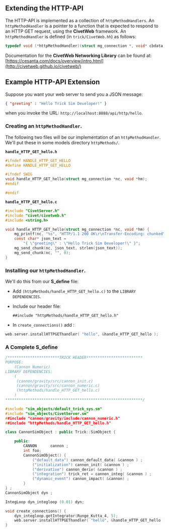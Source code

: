 ## Extending the HTTP-API

The HTTP-API is implemented as a collection of ```httpMethodHandlers```. An ```httpMethodHandler``` is a pointer to a function that is expected to respond to an HTTP GET request, using the **CivetWeb** framework. An ```httpMethodHandler``` is defined (in ```trick/CivetWeb.hh```) as follows:





```c
typedef void (*httpMethodHandler)(struct mg_connection *, void* cbdata);
```

Documentation for the **CivetWeb Networking Library** can be found at:
[https://cesanta.com/docs/overview/intro.html](http://civetweb.github.io/civetweb/)

## Example HTTP-API Extension

Suppose you want your web server to send you a JSON message: 

```json
{ "greeting" : "Hello Trick Sim Developer!" }
```

when you invoke the URL: ```http://localhost:8888/api/http/hello```.

### Creating an ```httpMethodHandler```.

The following two files will be our implementation of an ```httpMethodHandler```. We'll put these in some models directory  ```httpMethods/```.

**```handle_HTTP_GET_hello.h```**

```c
#ifndef HANDLE_HTTP_GET_HELLO
#define HANDLE_HTTP_GET_HELLO

#ifndef SWIG
void handle_HTTP_GET_hello(struct mg_connection *nc, void *hm);
#endif

#endif
```

**```handle_HTTP_GET_hello.c```**

```c
#include "CivetServer.h"
#include "civet/civetweb.h"
#include <string.h>

void handle_HTTP_GET_hello(struct mg_connection *nc, void *hm) {
    mg_printf(nc, "%s", "HTTP/1.1 200 OK\r\nTransfer-Encoding: chunked\r\n\r\n");
    const char* json_text =
        "{ \"greeting\" : \"Hello Trick Sim Developer!\" }";
    mg_send_chunk(nc, json_text, strlen(json_text));
    mg_send_chunk(nc, "", 0);
}
```

### Installing our ```httpMethodHandler```.

We'll do this from our **S_define** file:

* Add  ```(httpMethods/handle_HTTP_GET_hello.c)``` to the ```LIBRARY DEPENDENCIES```.

* Include our header file:

   ```##include "httpMethods/handle_HTTP_GET_hello.h"```
   
* In ```create_connections()``` add :

```c
web.server.installHTTPGEThandler( "hello", &handle_HTTP_GET_hello );
```
### A Complete S_define

```c++
/***********************TRICK HEADER*************************
PURPOSE:
    (Cannon Numeric)
LIBRARY DEPENDENCIES:
    (
     (cannon/gravity/src/cannon_init.c)
     (cannon/gravity/src/cannon_numeric.c)
     (httpMethods/handle_HTTP_GET_hello.c)
    )
*************************************************************/

#include "sim_objects/default_trick_sys.sm"
#include "sim_objects/CivetServer.sm"
##include "cannon/gravity/include/cannon_numeric.h"
##include "httpMethods/handle_HTTP_GET_hello.h"

class CannonSimObject : public Trick::SimObject {

    public:
        CANNON      cannon ;
        int foo;
        CannonSimObject() {
            ("default_data") cannon_default_data( &cannon ) ;
            ("initialization") cannon_init( &cannon ) ;
            ("derivative") cannon_deriv( &cannon ) ;
            ("integration") trick_ret = cannon_integ( &cannon ) ;
            ("dynamic_event") cannon_impact( &cannon) ;
        }
} ;
CannonSimObject dyn ;

IntegLoop dyn_integloop (0.01) dyn;

void create_connections() {
    dyn_integloop.getIntegrator(Runge_Kutta_4, 5);
    web.server.installHTTPGEThandler( "hello", &handle_HTTP_GET_hello );
}

```
